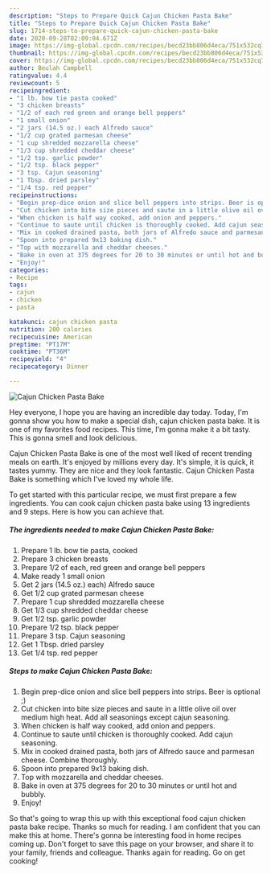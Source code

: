 ```yaml
---
description: "Steps to Prepare Quick Cajun Chicken Pasta Bake"
title: "Steps to Prepare Quick Cajun Chicken Pasta Bake"
slug: 1714-steps-to-prepare-quick-cajun-chicken-pasta-bake
date: 2020-09-28T02:09:04.671Z
image: https://img-global.cpcdn.com/recipes/becd23bb806d4eca/751x532cq70/cajun-chicken-pasta-bake-recipe-main-photo.jpg
thumbnail: https://img-global.cpcdn.com/recipes/becd23bb806d4eca/751x532cq70/cajun-chicken-pasta-bake-recipe-main-photo.jpg
cover: https://img-global.cpcdn.com/recipes/becd23bb806d4eca/751x532cq70/cajun-chicken-pasta-bake-recipe-main-photo.jpg
author: Beulah Campbell
ratingvalue: 4.4
reviewcount: 5
recipeingredient:
- "1 lb. bow tie pasta cooked"
- "3 chicken breasts"
- "1/2 of each red green and orange bell peppers"
- "1 small onion"
- "2 jars (14.5 oz.) each Alfredo sauce"
- "1/2 cup grated parmesan cheese"
- "1 cup shredded mozzarella cheese"
- "1/3 cup shredded cheddar cheese"
- "1/2 tsp. garlic powder"
- "1/2 tsp. black pepper"
- "3 tsp. Cajun seasoning"
- "1 Tbsp. dried parsley"
- "1/4 tsp. red pepper"
recipeinstructions:
- "Begin prep-dice onion and slice bell peppers into strips. Beer is optional ;)"
- "Cut chicken into bite size pieces and saute in a little olive oil over medium high heat. Add all seasonings except cajun seasoning."
- "When chicken is half way cooked, add onion and peppers."
- "Continue to saute until chicken is thoroughly cooked. Add cajun seasoning."
- "Mix in cooked drained pasta, both jars of Alfredo sauce and parmesan cheese. Combine thoroughly."
- "Spoon into prepared 9x13 baking dish."
- "Top with mozzarella and cheddar cheeses."
- "Bake in oven at 375 degrees for 20 to 30 minutes or until hot and bubbly."
- "Enjoy!"
categories:
- Recipe
tags:
- cajun
- chicken
- pasta

katakunci: cajun chicken pasta 
nutrition: 200 calories
recipecuisine: American
preptime: "PT17M"
cooktime: "PT36M"
recipeyield: "4"
recipecategory: Dinner

---
```



![Cajun Chicken Pasta Bake](https://img-global.cpcdn.com/recipes/becd23bb806d4eca/751x532cq70/cajun-chicken-pasta-bake-recipe-main-photo.jpg)

Hey everyone, I hope you are having an incredible day today. Today, I'm gonna show you how to make a special dish, cajun chicken pasta bake. It is one of my favorites food recipes. This time, I'm gonna make it a bit tasty. This is gonna smell and look delicious.

Cajun Chicken Pasta Bake is one of the most well liked of recent trending meals on earth. It's enjoyed by millions every day. It's simple, it is quick, it tastes yummy. They are nice and they look fantastic. Cajun Chicken Pasta Bake is something which I've loved my whole life.




To get started with this particular recipe, we must first prepare a few ingredients. You can cook cajun chicken pasta bake using 13 ingredients and 9 steps. Here is how you can achieve that.

<!--inarticleads1-->

##### The ingredients needed to make Cajun Chicken Pasta Bake:

1. Prepare 1 lb. bow tie pasta, cooked
1. Prepare 3 chicken breasts
1. Prepare 1/2 of each, red green and orange bell peppers
1. Make ready 1 small onion
1. Get 2 jars (14.5 oz.) each) Alfredo sauce
1. Get 1/2 cup grated parmesan cheese
1. Prepare 1 cup shredded mozzarella cheese
1. Get 1/3 cup shredded cheddar cheese
1. Get 1/2 tsp. garlic powder
1. Prepare 1/2 tsp. black pepper
1. Prepare 3 tsp. Cajun seasoning
1. Get 1 Tbsp. dried parsley
1. Get 1/4 tsp. red pepper




<!--inarticleads2-->

##### Steps to make Cajun Chicken Pasta Bake:

1. Begin prep-dice onion and slice bell peppers into strips. Beer is optional ;)
1. Cut chicken into bite size pieces and saute in a little olive oil over medium high heat. Add all seasonings except cajun seasoning.
1. When chicken is half way cooked, add onion and peppers.
1. Continue to saute until chicken is thoroughly cooked. Add cajun seasoning.
1. Mix in cooked drained pasta, both jars of Alfredo sauce and parmesan cheese. Combine thoroughly.
1. Spoon into prepared 9x13 baking dish.
1. Top with mozzarella and cheddar cheeses.
1. Bake in oven at 375 degrees for 20 to 30 minutes or until hot and bubbly.
1. Enjoy!




So that's going to wrap this up with this exceptional food cajun chicken pasta bake recipe. Thanks so much for reading. I am confident that you can make this at home. There's gonna be interesting food in home recipes coming up. Don't forget to save this page on your browser, and share it to your family, friends and colleague. Thanks again for reading. Go on get cooking!
